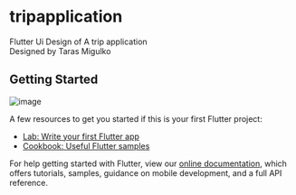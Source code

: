 # tripapplication

Flutter Ui Design of A trip application </br>
Designed by Taras Migulko

## Getting Started

![image](https://user-images.githubusercontent.com/42839360/125749252-84443eba-7744-47b1-a165-26705bdbeffb.png)

A few resources to get you started if this is your first Flutter project:

- [Lab: Write your first Flutter app](https://flutter.dev/docs/get-started/codelab)
- [Cookbook: Useful Flutter samples](https://flutter.dev/docs/cookbook)

For help getting started with Flutter, view our
[online documentation](https://flutter.dev/docs), which offers tutorials,
samples, guidance on mobile development, and a full API reference.
